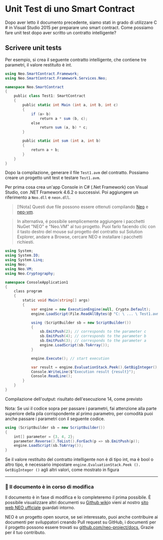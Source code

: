 # Unit Test di uno Smart Contract

Dopo aver letto il documento precedente, siamo stati in grado di utilizzare C # in Visual Studio 2015 per preparare uno smart contract. Come possiamo fare unit test dopo aver scritto un contratto intelligente?

## Scrivere unit tests

Per esempio, si crea il seguente contratto intelligente, che contiene tre parametri, il valore restituito è int.


```c#
using Neo.SmartContract.Framework;
using Neo.SmartContract.Framework.Services.Neo;

namespace Neo.SmartContract
{
    public class Test1: SmartContract
    {
        public static int Main (int a, int b, int c)
        {
            if (a> b)
                return a * sum (b, c);
            else
                return sum (a, b) * c;
        }

        public static int sum (int a, int b)
        {
            return a + b;
        }
    }
}
```

Dopo la compilazione, generare il file `Test1.avm` del contratto. Possiamo creare un progetto unit test e testare `Test1.avm`.

Per prima cosa crea un'app Console in C# (.Net Framework) con Visual Studio, con .NET Framework 4.6.2 o successivi. Poi aggiungere un riferimento a `Neo.dll` e `neon.dll`.

> [!Nota]
> Questi due file possono essere ottenuti compilando [Neo](https://github.com/neo-project/neo) e [neo-vm](https://github.com/neo-project/neo-vm).

> In alternativa, é possibile semplicemente aggiungere i pacchetti NuGet "NEO" e "Neo.VM" al tuo progetto. Puoi farlo facendo clic con il tasto destro del mouse sul progetto del contratto sul Solution Explorer, andare a Browse, cercare NEO e installare i pacchetti richiesti.

```c#
using System;
using System.IO;
using System.Linq;
using Neo;
using Neo.VM;
using Neo.Cryptography;

namespace ConsoleApplication1
{
    class program
    {
        static void Main(string[] args)
        {
            var engine = new ExecutionEngine(null, Crypto.Default);
            engine.LoadScript(File.ReadAllBytes(@ "C: \ ... \ Test1.avm"));

            using (ScriptBuilder sb = new ScriptBuilder())
            {
                sb.EmitPush(2); // corresponds to the parameter c
                sb.EmitPush(4); // corresponds to the parameter b
                sb.EmitPush(3); // corresponds to the parameter a
                engine.LoadScript(sb.ToArray());
            }

            engine.Execute(); // start execution

            var result = engine.EvaluationStack.Peek().GetBigInteger(); // set the return value here
            Console.WriteLine($"Execution result {result}");
            Console.ReadLine();
        }
    }
}
```

Compilazione dell'output: risultato dell'esecuzione 14, come previsto

Nota: Se usi il codice sopra per passare i parametri, fai attenzione alla parte superiore della pila corrispondente al primo parametro, per comodità puoi anche passare i parametri con il seguente codice.

```c#
using (ScriptBuilder sb = new ScriptBuilder())
{
    int[] parameter = {3, 4, 2};
    parameter.Reverse().ToList().ForEach(p => sb.EmitPush(p));
    engine.LoadScript(sb.ToArray());
}
```
Se il valore restituito del contratto intelligente non è di tipo int, ma è bool o altro tipo, è necessario impostare `engine.EvaluationStack.Peek (). GetBigInteger ()` agli altri valori, come mostrato in figura

[](/assets/test_1.jpg)

------

### 📖 Il documento è in corso di modifica

Il documento è in fase di modifica e lo completeremo il prima possibile. È possibile visualizzare altri documenti su [Github wiki](https://github.com/neo-project/neo/wiki)o vieni al nostro [sito web NEO ufficiale](http://www.neo.org) guardati intorno.

NEO è un progetto open source, se sei interessato, puoi anche contribuire ai documenti per sviluppatori creando Pull request su GitHub, i documenti per il progetto possono essere trovati su [github.com/neo-project/docs](https://github.com/neo-project/docs), Grazie per il tuo contributo.
